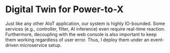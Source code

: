 # Digital Twin for Power-to-X

Just like any other AIoT application, our system is highly IO-bounded. Some services (e.g., controller, filter, AI inference) even require real-time reaction. Furthermore, decoupling with the web console is also important to keep them working regardless of user error. Thus, I deploy them under an event-driven microservice setup.

